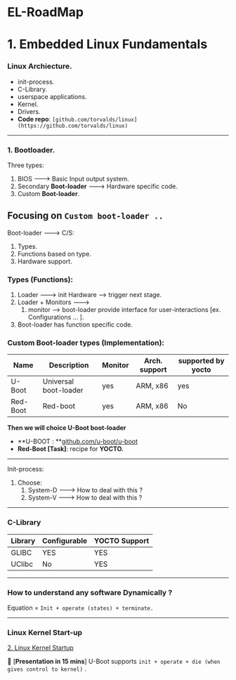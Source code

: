 # EL-RoadMap

# 1. Embedded Linux Fundamentals



### **Linux Archiecture.**
- init-process.
- C-Library.
- userspace applications.
- Kernel.
- Drivers.
- **Code repo**: `﻿[﻿github.com/torvalds/linux](https://github.com/torvalds/linux)` 
---

### **1. Bootloader**.
Three types:

1. BIOS ---> Basic Input output system.
2. Secondary **Boot-loader** ---> Hardware specific code.
3. Custom **Boot-loader**.


## **Focusing on** `﻿Custom boot-loader .. ` 
Boot-loader ---> C/S:

1. Types.
2. Functions based on type.
3. Hardware support.


### **Types (Functions):**
1. Loader ---> init Hardware --> trigger next stage.
2. Loader + Monitors --->  
    1. monitor --> boot-loader provide interface for user-interactions [ex. Configurations  ... ].
3. Boot-loader has function specific code.


### **Custom Boot-loader types (Implementation):**
| Name | Description | Monitor | Arch. support | supported by yocto |
| ----- | ----- | ----- | ----- | ----- |
| U-Boot | Universal boot-loader | yes | ARM, x86 | yes |
| Red-Boot | Red-boot | yes | ARM, x86 | No |


**Then we will choice U-Boot boot-loader**

- **U-BOOT : **[﻿github.com/u-boot/u-boot](https://github.com/u-boot/u-boot) 
- **Red-Boot [Task]**: recipe for **YOCTO.**
---

Init-process:

1. Choose:
    1. System-D ---> How to deal with this ?
    2. System-V ---> How to deal with this ?


---

### **C-Library**
| Library | Configurable | YOCTO Support |
| ----- | ----- | ----- |
| GLIBC | YES | YES |
| UClibc | No | YES |


---

### **How to understand any software **Dynamically** ?**
Equation = `﻿Init + operate (states) + terminate.` 



---

### Linux Kernel Start-up
[﻿2. Linux Kernel Startup](https://app.eraser.io/workspace/4TjVUtUBV25tUZAuaMsv) 



📝 [**Presentation in 15 mins**] U-Boot supports `﻿init + operate + die (when gives control to kernel)` .

